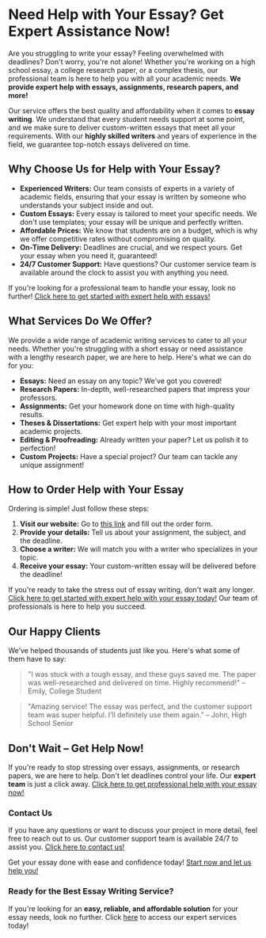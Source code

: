 # Need Help with Your Essay? Get Expert Assistance Now!

Are you struggling to write your essay? Feeling overwhelmed with deadlines? Don't worry, you're not alone! Whether you're working on a high school essay, a college research paper, or a complex thesis, our professional team is here to help you with all your academic needs. **We provide expert help with essays, assignments, research papers, and more!**

Our service offers the best quality and affordability when it comes to **essay writing**. We understand that every student needs support at some point, and we make sure to deliver custom-written essays that meet all your requirements. With our **highly skilled writers** and years of experience in the field, we guarantee top-notch essays delivered on time.

## Why Choose Us for Help with Your Essay?

- **Experienced Writers:** Our team consists of experts in a variety of academic fields, ensuring that your essay is written by someone who understands your subject inside and out.
- **Custom Essays:** Every essay is tailored to meet your specific needs. We don't use templates; your essay will be unique and perfectly written.
- **Affordable Prices:** We know that students are on a budget, which is why we offer competitive rates without compromising on quality.
- **On-Time Delivery:** Deadlines are crucial, and we respect yours. Get your essay when you need it, guaranteed!
- **24/7 Customer Support:** Have questions? Our customer service team is available around the clock to assist you with anything you need.

If you're looking for a professional team to handle your essay, look no further! [Click here to get started with expert help with essays!](https://tinyurl.com/topessay?keyword=help+with+essay)

## What Services Do We Offer?

We provide a wide range of academic writing services to cater to all your needs. Whether you're struggling with a short essay or need assistance with a lengthy research paper, we are here to help. Here's what we can do for you:

- **Essays:** Need an essay on any topic? We've got you covered!
- **Research Papers:** In-depth, well-researched papers that impress your professors.
- **Assignments:** Get your homework done on time with high-quality results.
- **Theses & Dissertations:** Get expert help with your most important academic projects.
- **Editing & Proofreading:** Already written your paper? Let us polish it to perfection!
- **Custom Projects:** Have a special project? Our team can tackle any unique assignment!

## How to Order Help with Your Essay

Ordering is simple! Just follow these steps:

1. **Visit our website:** Go to [this link](https://tinyurl.com/topessay?keyword=help+with+essay) and fill out the order form.
2. **Provide your details:** Tell us about your assignment, the subject, and the deadline.
3. **Choose a writer:** We will match you with a writer who specializes in your topic.
4. **Receive your essay:** Your custom-written essay will be delivered before the deadline!

If you're ready to take the stress out of essay writing, don't wait any longer. [Click here to get started with expert help with your essay today!](https://tinyurl.com/topessay?keyword=help+with+essay) Our team of professionals is here to help you succeed.

## Our Happy Clients

We’ve helped thousands of students just like you. Here's what some of them have to say:

> "I was stuck with a tough essay, and these guys saved me. The paper was well-researched and delivered on time. Highly recommend!" – Emily, College Student

> "Amazing service! The essay was perfect, and the customer support team was super helpful. I’ll definitely use them again." – John, High School Senior

## Don't Wait – Get Help Now!

If you're ready to stop stressing over essays, assignments, or research papers, we are here to help. Don't let deadlines control your life. Our **expert team** is just a click away. [Click here to get professional help with your essay now!](https://tinyurl.com/topessay?keyword=help+with+essay)

### Contact Us

If you have any questions or want to discuss your project in more detail, feel free to reach out to us. Our customer support team is available 24/7 to assist you. [Click here to contact us!](https://tinyurl.com/topessay?keyword=help+with+essay)

Get your essay done with ease and confidence today! [Start now and let us help you!](https://tinyurl.com/topessay?keyword=help+with+essay)

### Ready for the Best Essay Writing Service?

If you're looking for an **easy, reliable, and affordable solution** for your essay needs, look no further. Click [here](https://tinyurl.com/topessay?keyword=help+with+essay) to access our expert services today!
